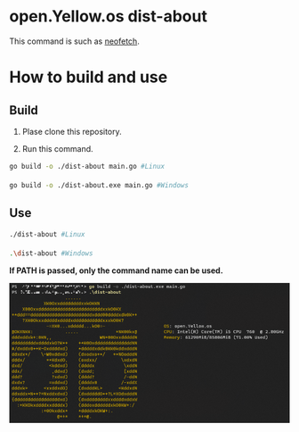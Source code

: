 # open.Yellow.os dist-about

This command is such as [neofetch](https://github.com/dylanaraps/neofetch).

# How to build and use

## Build

1. Plase clone this repository.

2. Run this command. 

```bash
go build -o ./dist-about main.go #Linux

go build -o ./dist-about.exe main.go #Windows
```

## Use

```bash
./dist-about #Linux

.\dist-about #Windows
```

**If PATH is passed, only the command name can be used.**

![use_image](./docs/dist-about.png)
